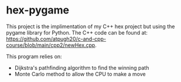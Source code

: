 # hex-pygame
 This project is the implimentation of my C++ hex project but using the pygame library for Python. 
 The C++ code can be found at: https://github.com/atpugh20/c-and-cpp-course/blob/main/cpp2/newHex.cpp.

 This program relies on:
 - Dijkstra's pathfinding algorithm to find the winning path
 - Monte Carlo method to allow the CPU to make a move
